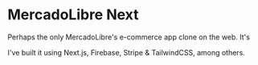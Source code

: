 # MercadoLibre Next

Perhaps the only MercadoLibre's e-commerce app clone on the web. It's 


I've built it using Next.js, Firebase, Stripe & TailwindCSS, among others.
